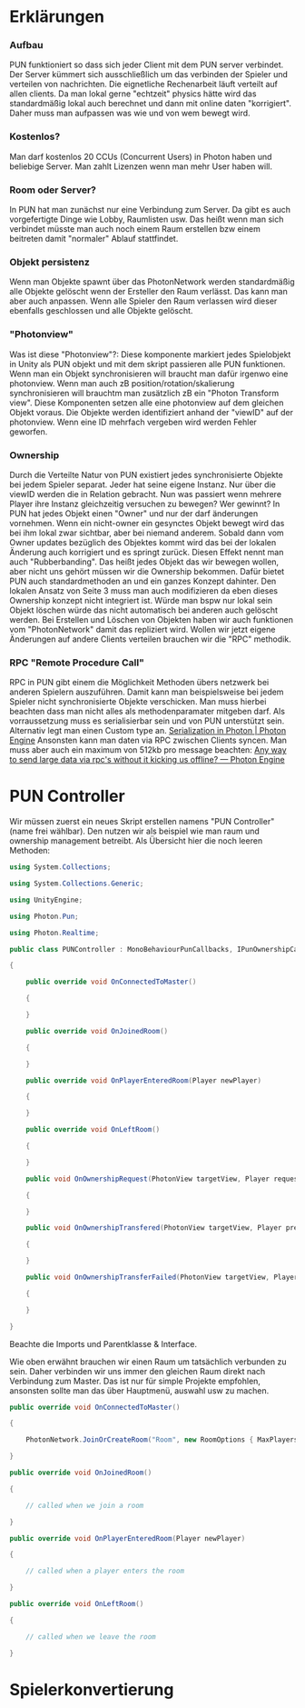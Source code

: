 # Erklärungen
### Aufbau
PUN funktioniert so dass sich jeder Client mit dem PUN server verbindet. Der Server kümmert sich ausschließlich um das verbinden der Spieler und verteilen von nachrichten. Die eignetliche Rechenarbeit läuft verteilt auf allen clients.
Da man lokal gerne "echtzeit" physics hätte wird das standardmäßig lokal auch berechnet und dann mit online daten "korrigiert". Daher muss man aufpassen was wie und von wem bewegt wird.

### Kostenlos?
Man darf kostenlos 20 CCUs (Concurrent Users) in Photon haben und beliebige Server. Man zahlt Lizenzen wenn man mehr User haben will.

### Room oder Server?
In PUN hat man zunächst nur eine Verbindung zum Server. Da gibt es auch vorgefertigte Dinge wie Lobby, Raumlisten usw.
Das heißt wenn man sich verbindet müsste man auch noch einem Raum erstellen bzw einem beitreten damit "normaler" Ablauf stattfindet.

### Objekt persistenz
Wenn man Objekte spawnt über das PhotonNetwork werden standardmäßig alle Objekte gelöscht wenn der Ersteller den Raum verlässt. Das kann man aber auch anpassen.
Wenn alle Spieler den Raum verlassen wird dieser ebenfalls geschlossen und alle Objekte gelöscht.

### "Photonview"
Was ist diese "Photonview"?: Diese komponente markiert jedes Spielobjekt in Unity als PUN objekt und mit dem skript passieren alle PUN funktionen. Wenn man ein Objekt synchronisieren will braucht man dafür irgenwo eine photonview.
Wenn man auch zB position/rotation/skalierung synchronisieren will brauchtm man zusätzlich zB ein "Photon Transform view". Diese Komponenten setzen alle eine photonview auf dem gleichen Objekt voraus.
Die Objekte werden identifiziert anhand der "viewID" auf der photonview. Wenn eine ID mehrfach vergeben wird werden Fehler geworfen. 

### Ownership
Durch die Verteilte Natur von PUN existiert jedes synchronisierte Objekte bei jedem Spieler separat. Jeder hat seine eigene Instanz. Nur über die viewID werden die in Relation gebracht.
Nun was passiert wenn mehrere Player ihre Instanz gleichzeitig versuchen zu bewegen? Wer gewinnt?
In PUN hat jedes Objekt einen "Owner" und nur der darf änderungen vornehmen. Wenn ein nicht-owner ein gesynctes Objekt bewegt wird das bei ihm lokal zwar sichtbar, aber bei niemand anderem. Sobald dann vom Owner updates bezüglich des Objektes kommt wird das bei der lokalen Änderung auch korrigiert und es springt zurück. Diesen Effekt nennt man auch "Rubberbanding".
Das heißt jedes Objekt das wir bewegen wollen, aber nicht uns gehört müssen wir die Ownership bekommen. Dafür bietet PUN auch standardmethoden an und ein ganzes Konzept dahinter. Den lokalen Ansatz von Seite 3 muss man auch modifizieren da eben dieses Ownership konzept nicht integriert ist. Würde man bspw nur lokal sein Objekt löschen würde das nicht automatisch bei anderen auch gelöscht werden. Bei Erstellen und Löschen von Objekten haben wir auch funktionen vom "PhotonNetwork" damit das repliziert wird.
Wollen wir jetzt eigene Änderungen auf andere Clients verteilen brauchen wir die "RPC" methodik.

### RPC "Remote Procedure Call"
RPC in PUN gibt einem die Möglichkeit Methoden übers netzwerk bei anderen Spielern auszuführen. Damit kann man beispielsweise bei jedem Spieler nicht synchronisierte Objekte verschicken.
Man muss hierbei beachten dass man nicht alles als methodenparamater mitgeben darf. Als vorraussetzung muss es serialisierbar sein und von PUN unterstützt sein. Alternativ legt man einen Custom type an.
[Serialization in Photon | Photon Engine](https://doc.photonengine.com/en-us/realtime/current/reference/serialization-in-photon)
Ansonsten kann man daten via RPC zwischen Clients syncen. Man muss aber auch ein maximum von 512kb pro message beachten: [Any way to send large data via rpc's without it kicking us offline? — Photon Engine](https://forum.photonengine.com/discussion/13276/any-way-to-send-large-data-via-rpcs-without-it-kicking-us-offline)


# PUN Controller
Wir müssen zuerst ein neues Skript erstellen namens "PUN Controller" (name frei wählbar).
Den nutzen wir als beispiel wie man raum und ownership management betreibt.
Als Übersicht hier die noch leeren Methoden:
```cs
using System.Collections;

using System.Collections.Generic;

using UnityEngine;

using Photon.Pun;

using Photon.Realtime;

public class PUNController : MonoBehaviourPunCallbacks, IPunOwnershipCallbacks

{

    public override void OnConnectedToMaster()

    {

    }

    public override void OnJoinedRoom()

    {

    }

    public override void OnPlayerEnteredRoom(Player newPlayer)

    {

    }

    public override void OnLeftRoom()

    {

    }

    public void OnOwnershipRequest(PhotonView targetView, Player requestingPlayer)

    {

    }

    public void OnOwnershipTransfered(PhotonView targetView, Player previousOwner)

    {

    }

    public void OnOwnershipTransferFailed(PhotonView targetView, Player senderOfFailedRequest)

    {

    }

}
```

Beachte die Imports und Parentklasse & Interface.

Wie oben erwähnt brauchen wir einen Raum um tatsächlich verbunden zu sein. Daher verbinden wir uns immer den gleichen Raum direkt nach Verbindung zum Master. Das ist nur für simple Projekte empfohlen, ansonsten sollte man das über Hauptmenü, auswahl usw zu machen.
```cs
public override void OnConnectedToMaster()

{

    PhotonNetwork.JoinOrCreateRoom("Room", new RoomOptions { MaxPlayers = 4 }, null);

}

public override void OnJoinedRoom()

{

    // called when we join a room

}

public override void OnPlayerEnteredRoom(Player newPlayer)

{

    // called when a player enters the room

}

public override void OnLeftRoom()

{

    // called when we leave the room

}
```
# Spielerkonvertierung
